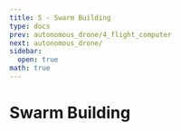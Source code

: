 ```yaml
---
title: 5 - Swarm Building
type: docs
prev: autonomous_drone/4_flight_computer
next: autonomous_drone/
sidebar:
  open: true
math: true
---
```


# Swarm Building
